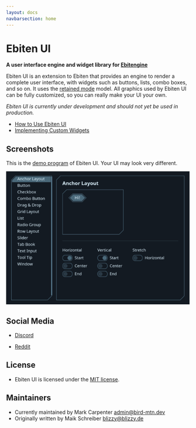 ```yaml
---
layout: docs
navbarsection: home
---
```


Ebiten UI
=========

**A user interface engine and widget library for [Ebitengine]**

Ebiten UI is an extension to Ebiten that provides an engine to render a complete user interface,
with widgets such as buttons, lists, combo boxes, and so on. It uses the [retained mode] model.
All graphics used by Ebiten UI can be fully customized, so you can really make your UI your own.

*Ebiten UI is currently under development and should not yet be used in production.*

- [How to Use Ebiten UI](/usage)
- [Implementing Custom Widgets](/custom-widgets)


Screenshots
-----------

This is the [demo program] of Ebiten UI. Your UI may look very different.

![Screenshots](ebiten-ui.gif)


Social Media
-------
* [Discord](https://discord.gg/ujEeeHgptU)

* [Reddit](https://www.reddit.com/r/birdmtndev/)


License
-------

* Ebiten UI is licensed under the [MIT license](https://opensource.org/licenses/MIT).


Maintainers
-------
* Currently maintained by Mark Carpenter <admin@bird-mtn.dev>
* Originally written by Maik Schreiber <blizzy@blizzy.de>




[demo program]: https://github.com/ebitenui/ebitenui/tree/master/_examples/demo
[Ebitengine]: https://ebitengine.org/
[retained mode]: https://en.wikipedia.org/wiki/Retained_mode
